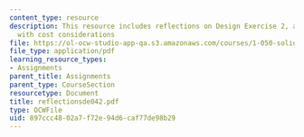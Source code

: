 ```yaml
---
content_type: resource
description: This resource includes reflections on Design Exercise 2, a truss design
  with cost considerations
file: https://ol-ocw-studio-app-qa.s3.amazonaws.com/courses/1-050-solid-mechanics-fall-2004/897ccc4802a7f72e94d6caf77de98b29_reflectionsde042.pdf
file_type: application/pdf
learning_resource_types:
- Assignments
parent_title: Assignments
parent_type: CourseSection
resourcetype: Document
title: reflectionsde042.pdf
type: OCWFile
uid: 897ccc48-02a7-f72e-94d6-caf77de98b29
---
```

